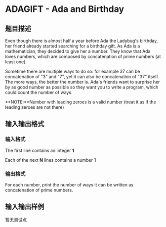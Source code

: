 # ADAGIFT - Ada and Birthday

## 题目描述

Even though there is almost half a year before Ada the Ladybug's birthday, her friend already started searching for a birthday gift. As Ada is a mathematician, they decided to give her a number. They know that Ada loves numbers, which are composed by concatenation of prime numbers (at least one).

Sometime there are multiple ways to do so: for example 37 can be concatenation of "3" and "7", yet it can also be concatenation of "37" itself. The more ways, the better the number is. Ada's friends want to surprise her by as good number as possible so they want you to write a program, which could count the number of ways.

**NOTE:**Number with leading zeroes is a valid number (treat it as if the leading zeroes are not there)

## 输入输出格式

### 输入格式

The first line contains an integer **1**

Each of the next **N** lines contains a number **1**

### 输出格式

For each number, print the number of ways it can be written as concatenation of prime numbers.

## 输入输出样例

暂无测试点

